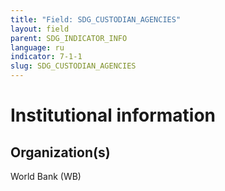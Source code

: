 ```yaml
---
title: "Field: SDG_CUSTODIAN_AGENCIES"
layout: field
parent: SDG_INDICATOR_INFO
language: ru
indicator: 7-1-1
slug: SDG_CUSTODIAN_AGENCIES
---
```

# Institutional information

## Organization(s)

World Bank (WB)